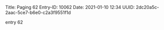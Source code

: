 Title: Paging 62
Entry-ID: 10062
Date: 2021-01-10 12:34
UUID: 2dc20a5c-2aac-5ce7-b6e0-c2a3f9551f1d

entry 62
